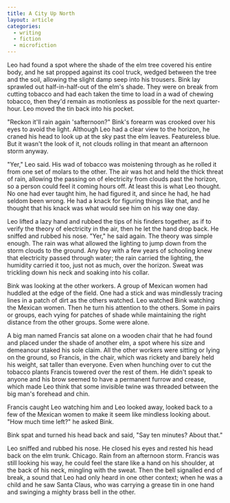 ```yaml
---
title: A City Up North
layout: article
categories:
  - writing
  - fiction
  - microfiction
---
```

Leo had found a spot where the shade of the elm tree covered his entire body,
and he sat propped against its cool truck, wedged between the tree and the
soil, allowing the slight damp seep into his trousers. Bink lay sprawled out
half-in-half-out of the elm's shade. They were on break from cutting tobacco
and had each taken the time to load in a wad of chewing tobacco, then they'd
remain as motionless as possible for the next quarter-hour. Leo moved the tin
back into his pocket.

"Reckon it'll rain again 'safternoon?" Bink's forearm was crooked over his eyes
to avoid the light. Although Leo had a clear view to the horizon, he craned his
head to look up at the sky past the elm leaves.  Featureless blue. But it
wasn't the look of it, not clouds rolling in that meant an afternoon storm
anyway.

"Yer," Leo said. His wad of tobacco was moistening through as he rolled it from
one set of molars to the other. The air was hot and held the thick threat of
rain, allowing the passing on of electricity from clouds past the horizon, so a
person could feel it coming hours off. At least this is what Leo thought. No
one had ever taught him, he had figured it, and since he had, he had seldom
been wrong. He had a knack for figuring things like that, and he thought that
his knack was what would see him on his way one day.

Leo lifted a lazy hand and rubbed the tips of his finders together, as if to
verify the theory of electricity in the air, then he let the hand drop back. He
sniffed and rubbed his nose. "Yer," he said again. The theory was simple
enough. The rain was what allowed the lighting to jump down from the storm
clouds to the ground. Any boy with a few years of schooling knew that
electricity passed through water; the rain carried the lighting, the humidity
carried it too, just not as much, over the horizon. Sweat was trickling down
his neck and soaking into his collar.

Bink was looking at the other workers. A group of Mexican women had huddled at
the edge of the field. One had a stick and was mindlessly tracing lines in a
patch of dirt as the others watched. Leo watched Bink watching the Mexican
women. Then he turn his attention to the others.  Some in pairs or groups, each
vying for patches of shade while maintaining the right distance from the other
groups. Some were alone.

A big man named Francis sat alone on a wooden chair that he had found and
placed under the shade of another elm, a spot where his size and demeanour
staked his sole claim. All the other workers were sitting or lying on the
ground, so Francis, in the chair, which was rickety and barely held his weight,
sat taller than everyone. Even when hunching over to cut the tobacco plants
Francis towered over the rest of them. He didn't speak to anyone and his brow
seemed to have a permanent furrow and crease, which made Leo think that some
invisible twine was threaded between the big man's forehead and chin.

Francis caught Leo watching him and Leo looked away, looked back to a few of
the Mexican women to make it seem like mindless looking about.  "How much time
left?" he asked Bink.

Bink spat and turned his head back and said, "Say ten minutes? About that."

Leo sniffed and rubbed his nose. He closed his eyes and rested his head back on
the elm trunk. Chicago. Rain from an afternoon storm. Francis was still looking
his way, he could feel the stare like a hand on his shoulder, at the back of
his neck, mingling with the sweat. Then the bell signalled end of break, a
sound that Leo had only heard in one other context; when he was a child and he
saw Santa Claus, who was carrying a grease tin in one hand and swinging a
mighty brass bell in the other.

